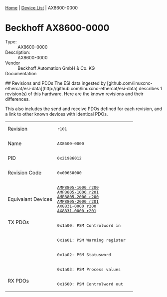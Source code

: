 <div class="nav"><a href="/esi-data">Home</a> | <a href="/esi-data/devices">Device List</a> | AX8600-0000</div>

#  Beckhoff AX8600-0000

<dl>
  <dt>Type:</dt><dd>AX8600-0000</dd>
  <dt>Description:</dt><dd>AX8600-0000</dd>
  <dt>Vendor</dt><dd>Beckhoff Automation GmbH & Co. KG</dd>
  <dt>Documentation</dt><dd><a href=""></a></dd>
</dl>
## Revisions and PDOs
The ESI data ingested by [github.com/linuxcnc-ethercat/esi-data](http://github.com/linuxcnc-ethercat/esi-data) describes 1 revision(s) of this hardware.  Here are the known revisions and their differences.

This also includes the send and receive PDOs defined for each revision, and a link to other known devices with identical PDOs.

<table>
<tr >
<td class="first">Revision</td>
<td ><pre>r101</pre></td>
</tr>
<tr >
<td class="first">Name</td>
<td ><pre>AX8600-0000</pre></td>
</tr>
<tr >
<td class="first">PID</td>
<td ><pre>0x21986012</pre></td>
</tr>
<tr >
<td class="first">Revision Code</td>
<td ><pre>0x00650000</pre></td>
</tr>
<tr >
<td class="first">Equivalant Devices</td>
<td ><pre><a href="AMP8805-1000">AMP8805-1000 r200</a><br/><a href="AMP8805-1000">AMP8805-1000 r201</a><br/><a href="AMP8805-2000">AMP8805-2000 r200</a><br/><a href="AMP8805-2000">AMP8805-2000 r201</a><br/><a href="AX8831-0000">AX8831-0000 r200</a><br/><a href="AX8831-0000">AX8831-0000 r201</a></pre></td>
</tr>
<tr class="txpdo pdosection">
<td class="first" rowspan=4 valign=top>TX PDOs</td>
<td><pre>0x1a00: PSM Controlword in</pre></td>
<td></td>
</tr>
<tr class="txpdo pdosection">
<td ><pre>0x1a01: PSM Warning register</pre></td>
</tr>
<tr class="txpdo pdosection">
<td ><pre>0x1a02: PSM Statusword</pre></td>
</tr>
<tr class="txpdo pdosection">
<td ><pre>0x1a03: PSM Process values</pre></td>
</tr>
<tr class="rxpdo pdosection">
<td class="first" rowspan=1 valign=top>RX PDOs</td>
<td><pre>0x1600: PSM Controlword out</pre></td>
<td></td>
</tr>
</table>
